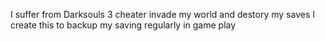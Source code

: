 I suffer from Darksouls 3 cheater invade my world and destory my saves
I create this to backup my saving regularly in game play 